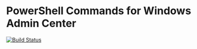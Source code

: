 # PowerShell Commands for Windows Admin Center

[![Build Status](https://dev.azure.com/kanthrc0943/PSWindowsAdminCenter/_apis/build/status/rchaganti.PSWindowsAdminCenter?branchName=master)](https://dev.azure.com/kanthrc0943/PSWindowsAdminCenter/_build/latest?definitionId=1&branchName=master)